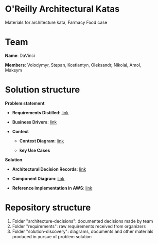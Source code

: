 # O'Reilly Architectural Katas
Materials for architecture kata, Farmacy Food case

# Team 
**Name**: DaVinci

**Members**: Volodymyr, Stepan, Kostiantyn, Oleksandr, Nikolai, Amol, Maksym 

# Solution structure
**Problem statement**
- **Requirements Distilled**: [link](./requirements/Requirements.md)

- **Business Drivers**: [link](./requirements/Requirements.md)

- **Context**

  - **Context Diagram**: [link](./solution-discovery/context-diagram.md)
  
  - **key Use Cases**

**Solution**

- **Architectural Decision Records**: [link](./architecture-decisions)

- **Component Diagram**: [link](./solution-discovery/component-diagram.md)

- **Reference implementation in AWS**: [link](./solution-discovery/infrastructure-diagram.md)

# Repository structure
1. Folder "architecture-decisions": documented decisions made by team
2. Folder "requirements": raw requirements received from organizers
3. Folder "solution-discovery": diagrams, documents and other materials produced in pursue of problem solution
